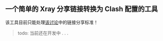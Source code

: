 ## 一个简单的 Xray 分享链接转换为 Clash 配置的工具

该工具目前只能处理[该讨论](https://github.com/XTLS/Xray-core/discussions/716)中的链接分享标准！


> todo: 当前还在开发中 . . .